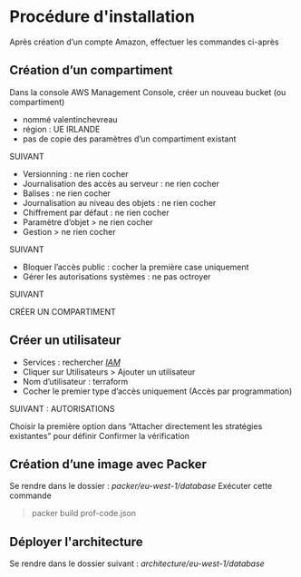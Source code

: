 # Procédure d'installation

Après création d’un compte Amazon, effectuer les commandes ci-après

## Création d’un compartiment
Dans la console AWS Management Console, créer un nouveau bucket (ou compartiment)
- nommé valentinchevreau
- région : UE IRLANDE
- pas de copie des paramètres d’un compartiment existant

SUIVANT

- Versionning : ne rien cocher
- Journalisation des accès au serveur : ne rien cocher
- Balises : ne rien cocher
- Journalisation au niveau des objets : ne rien cocher
- Chiffrement par défaut : ne rien cocher
- Paramètre d’objet > ne rien cocher
- Gestion > ne rien cocher

SUIVANT

- Bloquer l’accès public : cocher la première case uniquement
- Gérer les autorisations systèmes : ne pas octroyer

SUIVANT

CRÉER UN COMPARTIMENT


## Créer un utilisateur
- Services : rechercher *[IAM]()*
- Cliquer sur Utilisateurs > Ajouter un utilisateur
- Nom d’utilisateur : terraform
- Cocher le premier type d’accès uniquement (Accès par programmation)

SUIVANT : AUTORISATIONS

Choisir la première option dans  “Attacher directement les stratégies existantes” pour définir
Confirmer la vérification


## Création d’une image avec Packer
Se rendre dans le dossier : *packer/eu-west-1/database*
Exécuter cette commande
> packer build prof-code.json

## Déployer l'architecture

Se rendre dans le dossier suivant : *architecture/eu-west-1/database*